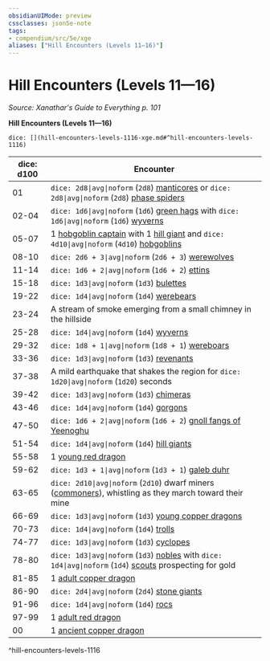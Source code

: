 ```yaml
---
obsidianUIMode: preview
cssclasses: json5e-note
tags:
- compendium/src/5e/xge
aliases: ["Hill Encounters (Levels 11—16)"]
---
```

# Hill Encounters (Levels 11—16)
*Source: Xanathar's Guide to Everything p. 101* 

**Hill Encounters (Levels 11—16)**

`dice: [](hill-encounters-levels-1116-xge.md#^hill-encounters-levels-1116)`

| dice: d100 | Encounter |
|------------|-----------|
| 01 | `dice: 2d8\|avg\|noform` (`2d8`) [manticores](/3-Mechanics/CLI/bestiary/monstrosity/manticore.md) or `dice: 2d8\|avg\|noform` (`2d8`) [phase spiders](/3-Mechanics/CLI/bestiary/monstrosity/phase-spider.md) |
| 02-04 | `dice: 1d6\|avg\|noform` (`1d6`) [green hags](/3-Mechanics/CLI/bestiary/fey/green-hag.md) with `dice: 1d6\|avg\|noform` (`1d6`) [wyverns](/3-Mechanics/CLI/bestiary/dragon/wyvern.md) |
| 05-07 | 1 [hobgoblin captain](/3-Mechanics/CLI/bestiary/humanoid/hobgoblin-captain.md) with 1 [hill giant](/3-Mechanics/CLI/bestiary/giant/hill-giant.md) and `dice: 4d10\|avg\|noform` (`4d10`) [hobgoblins](/3-Mechanics/CLI/bestiary/humanoid/hobgoblin.md) |
| 08-10 | `dice: 2d6 + 3\|avg\|noform` (`2d6 + 3`) [werewolves](/3-Mechanics/CLI/bestiary/humanoid/werewolf.md) |
| 11-14 | `dice: 1d6 + 2\|avg\|noform` (`1d6 + 2`) [ettins](/3-Mechanics/CLI/bestiary/giant/ettin.md) |
| 15-18 | `dice: 1d3\|avg\|noform` (`1d3`) [bulettes](/3-Mechanics/CLI/bestiary/monstrosity/bulette.md) |
| 19-22 | `dice: 1d4\|avg\|noform` (`1d4`) [werebears](/3-Mechanics/CLI/bestiary/humanoid/werebear.md) |
| 23-24 | A stream of smoke emerging from a small chimney in the hillside |
| 25-28 | `dice: 1d4\|avg\|noform` (`1d4`) [wyverns](/3-Mechanics/CLI/bestiary/dragon/wyvern.md) |
| 29-32 | `dice: 1d8 + 1\|avg\|noform` (`1d8 + 1`) [wereboars](/3-Mechanics/CLI/bestiary/humanoid/wereboar.md) |
| 33-36 | `dice: 1d3\|avg\|noform` (`1d3`) [revenants](/3-Mechanics/CLI/bestiary/undead/revenant.md) |
| 37-38 | A mild earthquake that shakes the region for `dice: 1d20\|avg\|noform` (`1d20`) seconds |
| 39-42 | `dice: 1d3\|avg\|noform` (`1d3`) [chimeras](/3-Mechanics/CLI/bestiary/monstrosity/chimera.md) |
| 43-46 | `dice: 1d4\|avg\|noform` (`1d4`) [gorgons](/3-Mechanics/CLI/bestiary/monstrosity/gorgon.md) |
| 47-50 | `dice: 1d6 + 2\|avg\|noform` (`1d6 + 2`) [gnoll fangs of Yeenoghu](/3-Mechanics/CLI/bestiary/fiend/gnoll-fang-of-yeenoghu.md) |
| 51-54 | `dice: 1d4\|avg\|noform` (`1d4`) [hill giants](/3-Mechanics/CLI/bestiary/giant/hill-giant.md) |
| 55-58 | 1 [young red dragon](/3-Mechanics/CLI/bestiary/dragon/young-red-dragon.md) |
| 59-62 | `dice: 1d3 + 1\|avg\|noform` (`1d3 + 1`) [galeb duhr](/3-Mechanics/CLI/bestiary/elemental/galeb-duhr.md) |
| 63-65 | `dice: 2d10\|avg\|noform` (`2d10`) dwarf miners ([commoners](/3-Mechanics/CLI/bestiary/humanoid/commoner.md)), whistling as they march toward their mine |
| 66-69 | `dice: 1d3\|avg\|noform` (`1d3`) [young copper dragons](/3-Mechanics/CLI/bestiary/dragon/young-copper-dragon.md) |
| 70-73 | `dice: 1d4\|avg\|noform` (`1d4`) [trolls](/3-Mechanics/CLI/bestiary/giant/troll.md) |
| 74-77 | `dice: 1d3\|avg\|noform` (`1d3`) [cyclopes](/3-Mechanics/CLI/bestiary/giant/cyclops.md) |
| 78-80 | `dice: 1d3\|avg\|noform` (`1d3`) [nobles](/3-Mechanics/CLI/bestiary/humanoid/noble.md) with `dice: 1d4\|avg\|noform` (`1d4`) [scouts](/3-Mechanics/CLI/bestiary/humanoid/scout.md) prospecting for gold |
| 81-85 | 1 [adult copper dragon](/3-Mechanics/CLI/bestiary/dragon/adult-copper-dragon.md) |
| 86-90 | `dice: 2d4\|avg\|noform` (`2d4`) [stone giants](/3-Mechanics/CLI/bestiary/giant/stone-giant.md) |
| 91-96 | `dice: 1d4\|avg\|noform` (`1d4`) [rocs](/3-Mechanics/CLI/bestiary/monstrosity/roc.md) |
| 97-99 | 1 [adult red dragon](/3-Mechanics/CLI/bestiary/dragon/adult-red-dragon.md) |
| 00 | 1 [ancient copper dragon](/3-Mechanics/CLI/bestiary/dragon/ancient-copper-dragon.md) |
^hill-encounters-levels-1116